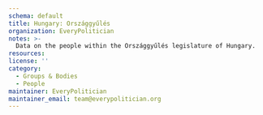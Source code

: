 ```yaml
---
schema: default
title: Hungary: Országgyűlés
organization: EveryPolitician
notes: >-
  Data on the people within the Országgyűlés legislature of Hungary.
resources:
license: ''
category:
  - Groups & Bodies
  - People
maintainer: EveryPolitician
maintainer_email: team@everypolitician.org
---
```

